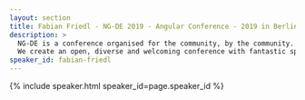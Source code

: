 ```yaml
---
layout: section
title: Fabian Friedl - NG-DE 2019 - Angular Conference - 2019 in Berlin
description: >
  NG-DE is a conference organised for the community, by the community.
  We create an open, diverse and welcoming conference with fantastic speakers and a warm and friendly environment. 
speaker_id: fabian-friedl
---
```


{% include speaker.html speaker_id=page.speaker_id %}
